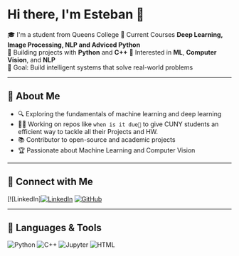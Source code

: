# Hi there, I'm Esteban 👋

🎓 I'm a student from Queens College
🔭 Current Courses **Deep Learning, Image Processing, NLP and Adviced Python**  
🌱 Building projects with **Python** and **C++**
🧠 Interested in **ML**, **Computer Vision**, and **NLP**  
🎯 Goal: Build intelligent systems that solve real-world problems

---

## 📌 About Me

- 🔍 Exploring the fundamentals of machine learning and deep learning
- 👨‍💻 Working on repos like `when is it due👀` to give CUNY students an efficient way to tackle all their Projects and HW.
- 📚 Contributor to open-source and academic projects
- 🏆 Passionate about Machine Learning and Computer Vision

---

## 🔗 Connect with Me

[![LinkedIn][![LinkedIn]([https://img.shields.io/badge/-LinkedIn-blue?style=flat&logo=linkedin)](https://linkedin.com/in/your-link](https://www.linkedin.com/in/estebanmqc/))    
[![GitHub](https://img.shields.io/badge/-GitHub-black?style=flat&logo=github)](https://github.com/Mesa112)

---

## 🧰 Languages & Tools

![Python](https://img.shields.io/badge/-Python-333?style=flat&logo=python)
![C++](https://img.shields.io/badge/-C++-00599C?style=flat&logo=c%2B%2B)
![Jupyter](https://img.shields.io/badge/-Jupyter-F37626?style=flat&logo=jupyter)
![HTML](https://img.shields.io/badge/-HTML-E34F26?style=flat&logo=html5)

